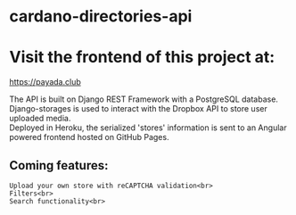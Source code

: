 # cardano-directories-api

# Visit the frontend of this project at:

https://payada.club

The API is built on Django REST Framework with a PostgreSQL database.<br>
Django-storages is used to interact with the Dropbox API to store user uploaded media.<br>
Deployed in Heroku, the serialized 'stores' information is sent to an Angular powered frontend hosted on GitHub Pages.


## Coming features:
    Upload your own store with reCAPTCHA validation<br>
    Filters<br>
    Search functionality<br>
